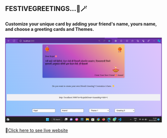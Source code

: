 ## FESTIVEGREETINGS...🍁🪄

####  Customize your unique card by adding your friend's name, yours name, and choose a greeting cards and Themes. 

![Live Preview](./screenshot/festivegreetings.png)

🎯[Click here to see live website](https://festivegreetings.netlify.app/)